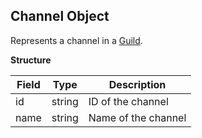 ## Channel Object
Represents a channel in a [Guild](Guild.md).

**Structure**

| Field | Type   | Description         |
| ----- | ------ | ------------------- |
| id    | string | ID of the channel   |
| name  | string | Name of the channel |
